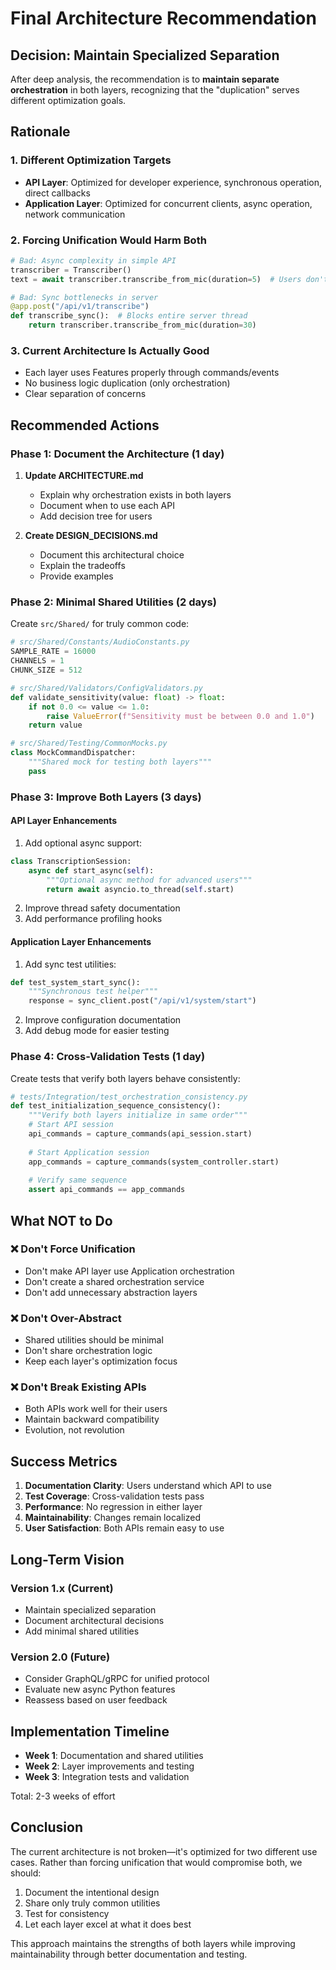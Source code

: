 # Final Architecture Recommendation

## Decision: Maintain Specialized Separation

After deep analysis, the recommendation is to **maintain separate orchestration** in both layers, recognizing that the "duplication" serves different optimization goals.

## Rationale

### 1. **Different Optimization Targets**
- **API Layer**: Optimized for developer experience, synchronous operation, direct callbacks
- **Application Layer**: Optimized for concurrent clients, async operation, network communication

### 2. **Forcing Unification Would Harm Both**
```python
# Bad: Async complexity in simple API
transcriber = Transcriber()
text = await transcriber.transcribe_from_mic(duration=5)  # Users don't want this

# Bad: Sync bottlenecks in server
@app.post("/api/v1/transcribe")
def transcribe_sync():  # Blocks entire server thread
    return transcriber.transcribe_from_mic(duration=30)
```

### 3. **Current Architecture Is Actually Good**
- Each layer uses Features properly through commands/events
- No business logic duplication (only orchestration)
- Clear separation of concerns

## Recommended Actions

### Phase 1: Document the Architecture (1 day)

1. **Update ARCHITECTURE.md**
   - Explain why orchestration exists in both layers
   - Document when to use each API
   - Add decision tree for users

2. **Create DESIGN_DECISIONS.md**
   - Document this architectural choice
   - Explain the tradeoffs
   - Provide examples

### Phase 2: Minimal Shared Utilities (2 days)

Create `src/Shared/` for truly common code:

```python
# src/Shared/Constants/AudioConstants.py
SAMPLE_RATE = 16000
CHANNELS = 1
CHUNK_SIZE = 512

# src/Shared/Validators/ConfigValidators.py
def validate_sensitivity(value: float) -> float:
    if not 0.0 <= value <= 1.0:
        raise ValueError(f"Sensitivity must be between 0.0 and 1.0")
    return value

# src/Shared/Testing/CommonMocks.py
class MockCommandDispatcher:
    """Shared mock for testing both layers"""
    pass
```

### Phase 3: Improve Both Layers (3 days)

#### API Layer Enhancements
1. Add optional async support:
```python
class TranscriptionSession:
    async def start_async(self):
        """Optional async method for advanced users"""
        return await asyncio.to_thread(self.start)
```

2. Improve thread safety documentation
3. Add performance profiling hooks

#### Application Layer Enhancements
1. Add sync test utilities:
```python
def test_system_start_sync():
    """Synchronous test helper"""
    response = sync_client.post("/api/v1/system/start")
```

2. Improve configuration documentation
3. Add debug mode for easier testing

### Phase 4: Cross-Validation Tests (1 day)

Create tests that verify both layers behave consistently:

```python
# tests/Integration/test_orchestration_consistency.py
def test_initialization_sequence_consistency():
    """Verify both layers initialize in same order"""
    # Start API session
    api_commands = capture_commands(api_session.start)
    
    # Start Application session
    app_commands = capture_commands(system_controller.start)
    
    # Verify same sequence
    assert api_commands == app_commands
```

## What NOT to Do

### ❌ Don't Force Unification
- Don't make API layer use Application orchestration
- Don't create a shared orchestration service
- Don't add unnecessary abstraction layers

### ❌ Don't Over-Abstract
- Shared utilities should be minimal
- Don't share orchestration logic
- Keep each layer's optimization focus

### ❌ Don't Break Existing APIs
- Both APIs work well for their users
- Maintain backward compatibility
- Evolution, not revolution

## Success Metrics

1. **Documentation Clarity**: Users understand which API to use
2. **Test Coverage**: Cross-validation tests pass
3. **Performance**: No regression in either layer
4. **Maintainability**: Changes remain localized
5. **User Satisfaction**: Both APIs remain easy to use

## Long-Term Vision

### Version 1.x (Current)
- Maintain specialized separation
- Document architectural decisions
- Add minimal shared utilities

### Version 2.0 (Future)
- Consider GraphQL/gRPC for unified protocol
- Evaluate new async Python features
- Reassess based on user feedback

## Implementation Timeline

- **Week 1**: Documentation and shared utilities
- **Week 2**: Layer improvements and testing
- **Week 3**: Integration tests and validation

Total: 2-3 weeks of effort

## Conclusion

The current architecture is not broken—it's optimized for two different use cases. Rather than forcing unification that would compromise both, we should:

1. Document the intentional design
2. Share only truly common utilities
3. Test for consistency
4. Let each layer excel at what it does best

This approach maintains the strengths of both layers while improving maintainability through better documentation and testing.